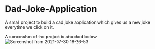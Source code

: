 # Dad-Joke-Application

A small project to build a dad joke application which gives us a new joke everytime we click on it.

A screenshot of the project is attached below.
![Screenshot from 2021-07-30 18-26-53](https://user-images.githubusercontent.com/43684497/127656258-7981382e-71b4-4028-bc17-67fc8816d797.png)
